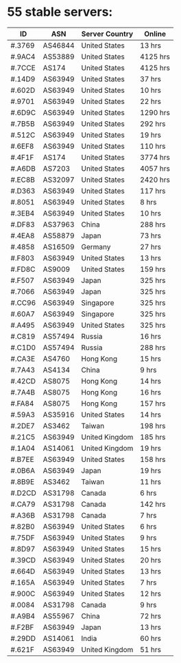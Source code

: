 # 55 stable servers:

| ID | ASN | Server Country | Online |
| ------ | ------ | ------ | ------ |
| #.3769 | AS46844 | United States | 13 hrs |
| #.9AC4 | AS53889 | United States | 4125 hrs |
| #.7CCE | AS174 | United States | 4125 hrs |
| #.14D9 | AS63949 | United States | 37 hrs |
| #.602D | AS63949 | United States | 10 hrs |
| #.9701 | AS63949 | United States | 22 hrs |
| #.6D9C | AS63949 | United States | 1290 hrs |
| #.7B5B | AS63949 | United States | 292 hrs |
| #.512C | AS63949 | United States | 19 hrs |
| #.6EF8 | AS63949 | United States | 110 hrs |
| #.4F1F | AS174 | United States | 3774 hrs |
| #.A6DB | AS7203 | United States | 4057 hrs |
| #.EC8B | AS32097 | United States | 2420 hrs |
| #.D363 | AS63949 | United States | 117 hrs |
| #.8051 | AS63949 | United States | 8 hrs |
| #.3EB4 | AS63949 | United States | 10 hrs |
| #.DF83 | AS37963 | China | 288 hrs |
| #.4EA8 | AS58879 | Japan | 73 hrs |
| #.4858 | AS16509 | Germany | 27 hrs |
| #.F803 | AS63949 | United States | 13 hrs |
| #.FD8C | AS9009 | United States | 159 hrs |
| #.F507 | AS63949 | Japan | 325 hrs |
| #.7066 | AS63949 | Japan | 325 hrs |
| #.CC96 | AS63949 | Singapore | 325 hrs |
| #.60A7 | AS63949 | Singapore | 325 hrs |
| #.A495 | AS63949 | United States | 325 hrs |
| #.C819 | AS57494 | Russia | 16 hrs |
| #.C1D0 | AS57494 | Russia | 288 hrs |
| #.CA3E | AS4760 | Hong Kong | 15 hrs |
| #.7A43 | AS4134 | China | 9 hrs |
| #.42CD | AS8075 | Hong Kong | 14 hrs |
| #.7A4B | AS8075 | Hong Kong | 16 hrs |
| #.FA84 | AS8075 | Hong Kong | 157 hrs |
| #.59A3 | AS35916 | United States | 14 hrs |
| #.2DE7 | AS3462 | Taiwan | 198 hrs |
| #.21C5 | AS63949 | United Kingdom | 185 hrs |
| #.1A04 | AS14061 | United Kingdom | 19 hrs |
| #.B7EE | AS63949 | United States | 158 hrs |
| #.0B6A | AS63949 | Japan | 19 hrs |
| #.8B9E | AS3462 | Taiwan | 11 hrs |
| #.D2CD | AS31798 | Canada | 6 hrs |
| #.CA79 | AS31798 | Canada | 142 hrs |
| #.A36B | AS31798 | Canada | 7 hrs |
| #.82B0 | AS63949 | United States | 6 hrs |
| #.75DF | AS63949 | United States | 9 hrs |
| #.8D97 | AS63949 | United States | 15 hrs |
| #.39CD | AS63949 | United States | 20 hrs |
| #.664D | AS63949 | United States | 13 hrs |
| #.165A | AS63949 | United States | 7 hrs |
| #.900C | AS63949 | United States | 12 hrs |
| #.0084 | AS31798 | Canada | 9 hrs |
| #.A9B4 | AS55967 | China | 72 hrs |
| #.F2BF | AS63949 | Japan | 13 hrs |
| #.29DD | AS14061 | India | 60 hrs |
| #.621F | AS63949 | United Kingdom | 51 hrs |

